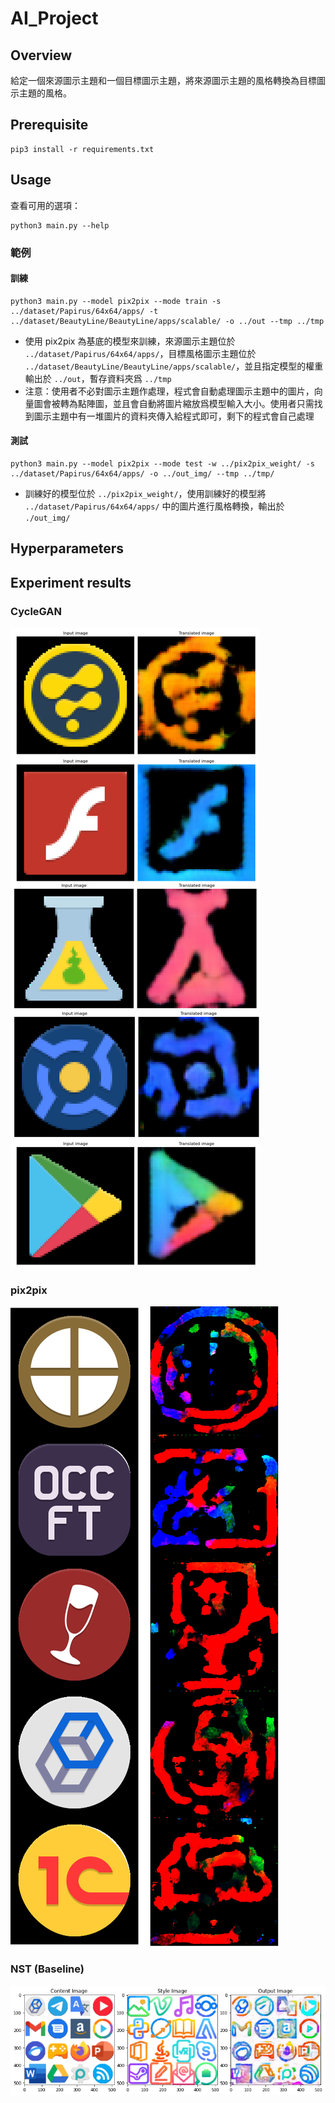 # AI_Project

## Overview

給定一個來源圖示主題和一個目標圖示主題，將來源圖示主題的風格轉換為目標圖示主題的風格。

## Prerequisite

```
pip3 install -r requirements.txt
```

## Usage

查看可用的選項：

```
python3 main.py --help
```

### 範例

#### 訓練

```
python3 main.py --model pix2pix --mode train -s ../dataset/Papirus/64x64/apps/ -t ../dataset/BeautyLine/BeautyLine/apps/scalable/ -o ../out --tmp ../tmp
```

- 使用 pix2pix 為基底的模型來訓練，來源圖示主題位於 `../dataset/Papirus/64x64/apps/`，目標風格圖示主題位於 `../dataset/BeautyLine/BeautyLine/apps/scalable/`，並且指定模型的權重輸出於 `../out`，暫存資料夾爲 `../tmp`
- 注意：使用者不必對圖示主題作處理，程式會自動處理圖示主題中的圖片，向量圖會被轉為點陣圖，並且會自動將圖片縮放爲模型輸入大小。使用者只需找到圖示主題中有一堆圖片的資料夾傳入給程式即可，剩下的程式會自己處理

#### 測試

```
python3 main.py --model pix2pix --mode test -w ../pix2pix_weight/ -s ../dataset/Papirus/64x64/apps/ -o ../out_img/ --tmp ../tmp/
```

- 訓練好的模型位於 `../pix2pix_weight/`，使用訓練好的模型將 `../dataset/Papirus/64x64/apps/` 中的圖片進行風格轉換，輸出於 `./out_img/`

## Hyperparameters

## Experiment results

### CycleGAN

![](images/CycleGAN_result.png)

### pix2pix

![](images/pix2pix_result.png)

### NST (Baseline)

![](images/NST_result.png)